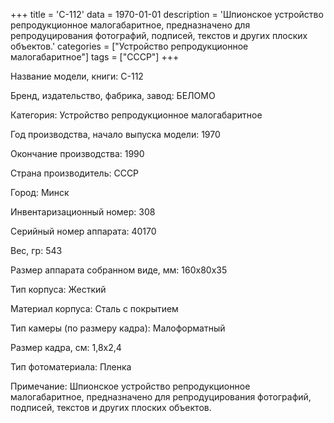 +++
title = 'С-112'
data = 1970-01-01
description = 'Шпионское устройство репродукционное малогабаритное, предназначено для репродуцирования фотографий, подписей, текстов и других плоских объектов.'
categories = ["Устройство репродукционное малогабаритное"]
tags = ["СССР"]
+++

Название модели, книги: С-112

Бренд, издательство, фабрика, завод: БЕЛОМО

Категория: Устройство репродукционное малогабаритное

Год производства, начало выпуска модели: 1970

Окончание производства: 1990

Страна производитель: СССР

Город: Минск

Инвентаризационный номер: 308

Серийный номер аппарата: 40170

Вес, гр: 543

Размер аппарата  собранном виде, мм: 160х80х35

Тип корпуса: Жесткий

Материал корпуса: Сталь с покрытием

Тип камеры (по размеру кадра): Малоформатный

Размер кадра, см: 1,8х2,4

Тип фотоматериала: Пленка

Примечание: Шпионское устройство репродукционное малогабаритное, предназначено для репродуцирования фотографий, подписей, текстов и других плоских объектов.

